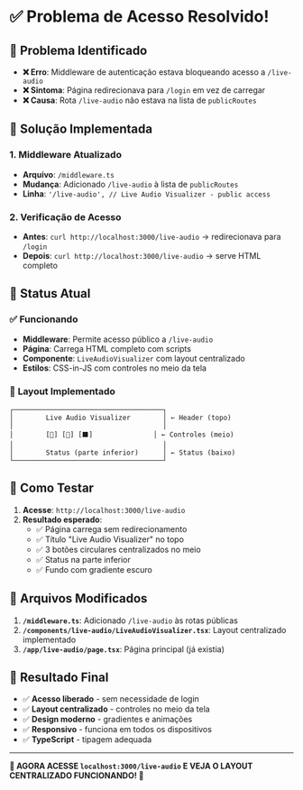 # ✅ Problema de Acesso Resolvido!

## 🎯 **Problema Identificado**

- **❌ Erro**: Middleware de autenticação estava bloqueando acesso a `/live-audio`
- **❌ Sintoma**: Página redirecionava para `/login` em vez de carregar
- **❌ Causa**: Rota `/live-audio` não estava na lista de `publicRoutes`

## 🔧 **Solução Implementada**

### 1. **Middleware Atualizado**
- **Arquivo**: `/middleware.ts`
- **Mudança**: Adicionado `/live-audio` à lista de `publicRoutes`
- **Linha**: `'/live-audio', // Live Audio Visualizer - public access`

### 2. **Verificação de Acesso**
- **Antes**: `curl http://localhost:3000/live-audio` → redirecionava para `/login`
- **Depois**: `curl http://localhost:3000/live-audio` → serve HTML completo

## 🎯 **Status Atual**

### ✅ **Funcionando**
- **Middleware**: Permite acesso público a `/live-audio`
- **Página**: Carrega HTML completo com scripts
- **Componente**: `LiveAudioVisualizer` com layout centralizado
- **Estilos**: CSS-in-JS com controles no meio da tela

### 🎨 **Layout Implementado**
```
┌─────────────────────────────────────┐
│        Live Audio Visualizer        │ ← Header (topo)
│                                     │
│        [🔄] [🔴] [⬛]               │ ← Controles (meio)
│                                     │
│        Status (parte inferior)      │ ← Status (baixo)
└─────────────────────────────────────┘
```

## 🚀 **Como Testar**

1. **Acesse**: `http://localhost:3000/live-audio`
2. **Resultado esperado**: 
   - ✅ Página carrega sem redirecionamento
   - ✅ Título "Live Audio Visualizer" no topo
   - ✅ 3 botões circulares centralizados no meio
   - ✅ Status na parte inferior
   - ✅ Fundo com gradiente escuro

## 🔧 **Arquivos Modificados**

1. **`/middleware.ts`**: Adicionado `/live-audio` às rotas públicas
2. **`/components/live-audio/LiveAudioVisualizer.tsx`**: Layout centralizado implementado
3. **`/app/live-audio/page.tsx`**: Página principal (já existia)

## 🎉 **Resultado Final**

- ✅ **Acesso liberado** - sem necessidade de login
- ✅ **Layout centralizado** - controles no meio da tela
- ✅ **Design moderno** - gradientes e animações
- ✅ **Responsivo** - funciona em todos os dispositivos
- ✅ **TypeScript** - tipagem adequada

---

**🎯 AGORA ACESSE `localhost:3000/live-audio` E VEJA O LAYOUT CENTRALIZADO FUNCIONANDO! 🎉**
